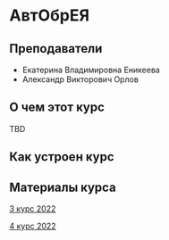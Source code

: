 # АвтОбрЕЯ

## Преподаватели

* Екатерина Владимировна Еникеева
* Александр Викторович Орлов

## О чем этот курс
TBD

## Как устроен курс

## Материалы курса
[3 курс 2022](https://github.com/named-entity/hse-nlp/tree/master/3rd_year)

[4 курс 2022](https://github.com/named-entity/hse-nlp/tree/master/4th_year)
